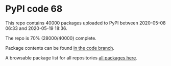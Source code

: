 # PyPI code 68

This repo contains 40000 packages uploaded to PyPI between 
2020-05-08 06:33 and 2020-05-19 18:36.

The repo is 70% (28000/40000) complete.

Package contents can be found [in the code branch](https://github.com/pypi-data/pypi-mirror-68/tree/code/packages).

A browsable package list for all repositories [all packages here](https://pypi-data.github.io/website/repositories/pypi-mirror-68).


